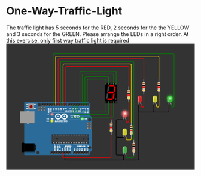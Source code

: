 # One-Way-Traffic-Light
The traffic light has 5 seconds for the RED, 2 seconds for the the YELLOW and 3 seconds for the GREEN. Please arrange the LEDs in a right order. At this exercise, only first way traffic light is required 
![alt text](output/image.png)